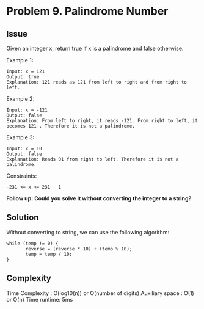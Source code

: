 # Problem 9. Palindrome Number

## Issue
Given an integer x, return true if x is a palindrome and false otherwise.

Example 1:
```
Input: x = 121
Output: true
Explanation: 121 reads as 121 from left to right and from right to left.
```

Example 2:
```
Input: x = -121
Output: false
Explanation: From left to right, it reads -121. From right to left, it becomes 121-. Therefore it is not a palindrome.

```

Example 3:
```
Input: x = 10
Output: false
Explanation: Reads 01 from right to left. Therefore it is not a palindrome.
```

Constraints:
```
-231 <= x <= 231 - 1
```

<b>Follow up: Could you solve it without converting the integer to a string?</b>

## Solution
Without converting to string, we can use the following algorithm:
```
while (temp != 0) {
       reverse = (reverse * 10) + (temp % 10);
       temp = temp / 10;
}
```

## Complexity
Time Complexity : O(log10(n)) or O(number of digits)
Auxiliary space : O(1) or O(n)
Time runtime: 5ms